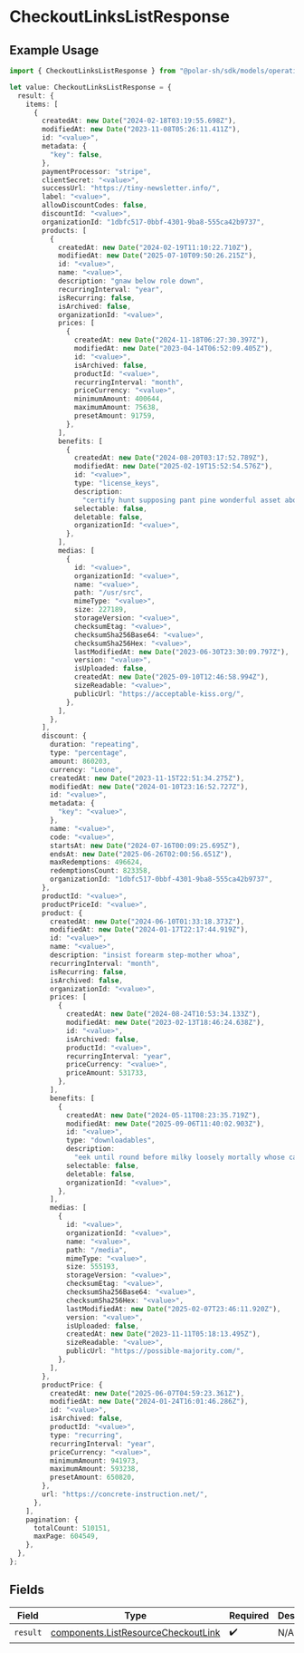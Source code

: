 # CheckoutLinksListResponse

## Example Usage

```typescript
import { CheckoutLinksListResponse } from "@polar-sh/sdk/models/operations/checkoutlinkslist.js";

let value: CheckoutLinksListResponse = {
  result: {
    items: [
      {
        createdAt: new Date("2024-02-18T03:19:55.698Z"),
        modifiedAt: new Date("2023-11-08T05:26:11.411Z"),
        id: "<value>",
        metadata: {
          "key": false,
        },
        paymentProcessor: "stripe",
        clientSecret: "<value>",
        successUrl: "https://tiny-newsletter.info/",
        label: "<value>",
        allowDiscountCodes: false,
        discountId: "<value>",
        organizationId: "1dbfc517-0bbf-4301-9ba8-555ca42b9737",
        products: [
          {
            createdAt: new Date("2024-02-19T11:10:22.710Z"),
            modifiedAt: new Date("2025-07-10T09:50:26.215Z"),
            id: "<value>",
            name: "<value>",
            description: "gnaw below role down",
            recurringInterval: "year",
            isRecurring: false,
            isArchived: false,
            organizationId: "<value>",
            prices: [
              {
                createdAt: new Date("2024-11-18T06:27:30.397Z"),
                modifiedAt: new Date("2023-04-14T06:52:09.405Z"),
                id: "<value>",
                isArchived: false,
                productId: "<value>",
                recurringInterval: "month",
                priceCurrency: "<value>",
                minimumAmount: 400644,
                maximumAmount: 75638,
                presetAmount: 91759,
              },
            ],
            benefits: [
              {
                createdAt: new Date("2024-08-20T03:17:52.789Z"),
                modifiedAt: new Date("2025-02-19T15:52:54.576Z"),
                id: "<value>",
                type: "license_keys",
                description:
                  "certify hunt supposing pant pine wonderful asset about likewise yahoo",
                selectable: false,
                deletable: false,
                organizationId: "<value>",
              },
            ],
            medias: [
              {
                id: "<value>",
                organizationId: "<value>",
                name: "<value>",
                path: "/usr/src",
                mimeType: "<value>",
                size: 227189,
                storageVersion: "<value>",
                checksumEtag: "<value>",
                checksumSha256Base64: "<value>",
                checksumSha256Hex: "<value>",
                lastModifiedAt: new Date("2023-06-30T23:30:09.797Z"),
                version: "<value>",
                isUploaded: false,
                createdAt: new Date("2025-09-10T12:46:58.994Z"),
                sizeReadable: "<value>",
                publicUrl: "https://acceptable-kiss.org/",
              },
            ],
          },
        ],
        discount: {
          duration: "repeating",
          type: "percentage",
          amount: 860203,
          currency: "Leone",
          createdAt: new Date("2023-11-15T22:51:34.275Z"),
          modifiedAt: new Date("2024-01-10T23:16:52.727Z"),
          id: "<value>",
          metadata: {
            "key": "<value>",
          },
          name: "<value>",
          code: "<value>",
          startsAt: new Date("2024-07-16T00:09:25.695Z"),
          endsAt: new Date("2025-06-26T02:00:56.651Z"),
          maxRedemptions: 496624,
          redemptionsCount: 823358,
          organizationId: "1dbfc517-0bbf-4301-9ba8-555ca42b9737",
        },
        productId: "<value>",
        productPriceId: "<value>",
        product: {
          createdAt: new Date("2024-06-10T01:33:18.373Z"),
          modifiedAt: new Date("2024-01-17T22:17:44.919Z"),
          id: "<value>",
          name: "<value>",
          description: "insist forearm step-mother whoa",
          recurringInterval: "month",
          isRecurring: false,
          isArchived: false,
          organizationId: "<value>",
          prices: [
            {
              createdAt: new Date("2024-08-24T10:53:34.133Z"),
              modifiedAt: new Date("2023-02-13T18:46:24.638Z"),
              id: "<value>",
              isArchived: false,
              productId: "<value>",
              recurringInterval: "year",
              priceCurrency: "<value>",
              priceAmount: 531733,
            },
          ],
          benefits: [
            {
              createdAt: new Date("2024-05-11T08:23:35.719Z"),
              modifiedAt: new Date("2025-09-06T11:40:02.903Z"),
              id: "<value>",
              type: "downloadables",
              description:
                "eek until round before milky loosely mortally whose casket",
              selectable: false,
              deletable: false,
              organizationId: "<value>",
            },
          ],
          medias: [
            {
              id: "<value>",
              organizationId: "<value>",
              name: "<value>",
              path: "/media",
              mimeType: "<value>",
              size: 555193,
              storageVersion: "<value>",
              checksumEtag: "<value>",
              checksumSha256Base64: "<value>",
              checksumSha256Hex: "<value>",
              lastModifiedAt: new Date("2025-02-07T23:46:11.920Z"),
              version: "<value>",
              isUploaded: false,
              createdAt: new Date("2023-11-11T05:18:13.495Z"),
              sizeReadable: "<value>",
              publicUrl: "https://possible-majority.com/",
            },
          ],
        },
        productPrice: {
          createdAt: new Date("2025-06-07T04:59:23.361Z"),
          modifiedAt: new Date("2024-01-24T16:01:46.286Z"),
          id: "<value>",
          isArchived: false,
          productId: "<value>",
          type: "recurring",
          recurringInterval: "year",
          priceCurrency: "<value>",
          minimumAmount: 941973,
          maximumAmount: 593238,
          presetAmount: 650820,
        },
        url: "https://concrete-instruction.net/",
      },
    ],
    pagination: {
      totalCount: 510151,
      maxPage: 604549,
    },
  },
};
```

## Fields

| Field                                                                                      | Type                                                                                       | Required                                                                                   | Description                                                                                |
| ------------------------------------------------------------------------------------------ | ------------------------------------------------------------------------------------------ | ------------------------------------------------------------------------------------------ | ------------------------------------------------------------------------------------------ |
| `result`                                                                                   | [components.ListResourceCheckoutLink](../../models/components/listresourcecheckoutlink.md) | :heavy_check_mark:                                                                         | N/A                                                                                        |